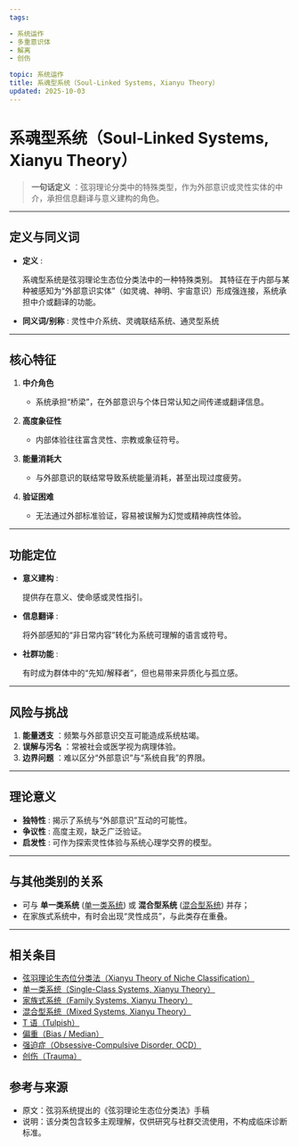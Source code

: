 ```yaml
---
tags:

- 系统运作
- 多重意识体
- 解离
- 创伤

topic: 系统运作
title: 系魂型系统（Soul-Linked Systems, Xianyu Theory）
updated: 2025-10-03
---
```


# 系魂型系统（Soul-Linked Systems, Xianyu Theory）

> **一句话定义** ：弦羽理论分类中的特殊类型，作为外部意识或灵性实体的中介，承担信息翻译与意义建构的角色。

---

## 定义与同义词

- **定义** :

  系魂型系统是弦羽理论生态位分类法中的一种特殊类别。
  其特征在于内部与某种被感知为“外部意识实体”（如灵魂、神明、宇宙意识）形成强连接，系统承担中介或翻译的功能。

- **同义词/别称** : 灵性中介系统、灵魂联结系统、通灵型系统

---

## 核心特征

1. **中介角色**

   - 系统承担“桥梁”，在外部意识与个体日常认知之间传递或翻译信息。

2. **高度象征性**

   - 内部体验往往富含灵性、宗教或象征符号。

3. **能量消耗大**

   - 与外部意识的联结常导致系统能量消耗，甚至出现过度疲劳。

4. **验证困难**

   - 无法通过外部标准验证，容易被误解为幻觉或精神病性体验。

---

## 功能定位

- **意义建构** :

  提供存在意义、使命感或灵性指引。

- **信息翻译** :

  将外部感知的“非日常内容”转化为系统可理解的语言或符号。

- **社群功能** :

  有时成为群体中的“先知/解释者”，但也易带来异质化与孤立感。

---

## 风险与挑战

1. **能量透支** ：频繁与外部意识交互可能造成系统枯竭。
2. **误解与污名** ：常被社会或医学视为病理体验。
3. **边界问题** ：难以区分“外部意识”与“系统自我”的界限。

---

## 理论意义

- **独特性** : 揭示了系统与“外部意识”互动的可能性。
- **争议性** : 高度主观，缺乏广泛验证。
- **启发性** : 可作为探索灵性体验与系统心理学交界的模型。

---

## 与其他类别的关系

- 可与 **单一类系统** ([单一类系统](Single-Class-Systems-Xianyu.md)) 或 **混合型系统** ([混合型系统](Mixed-Systems-Xianyu.md)) 并存；
- 在家族式系统中，有时会出现“灵性成员”，与此类存在重叠。

---

## 相关条目

- [弦羽理论生态位分类法（Xianyu Theory of Niche Classification）](Xianyu-Theory-Niche-Classification.md)
- [单一类系统（Single-Class Systems, Xianyu Theory）](Single-Class-Systems-Xianyu.md)
- [家族式系统（Family Systems, Xianyu Theory）](Family-Systems-Xianyu.md)
- [混合型系统（Mixed Systems, Xianyu Theory）](Mixed-Systems-Xianyu.md)
- [T 语（Tulpish）](Tulpish.md)
- [偏重（Bias / Median）](Bias.md)
- [强迫症（Obsessive-Compulsive Disorder, OCD）](OCD.md)
- [创伤（Trauma）](Trauma.md)

## 参考与来源

- 原文：弦羽系统提出的《弦羽理论生态位分类法》手稿
- 说明：该分类包含较多主观理解，仅供研究与社群交流使用，不构成临床诊断标准。
